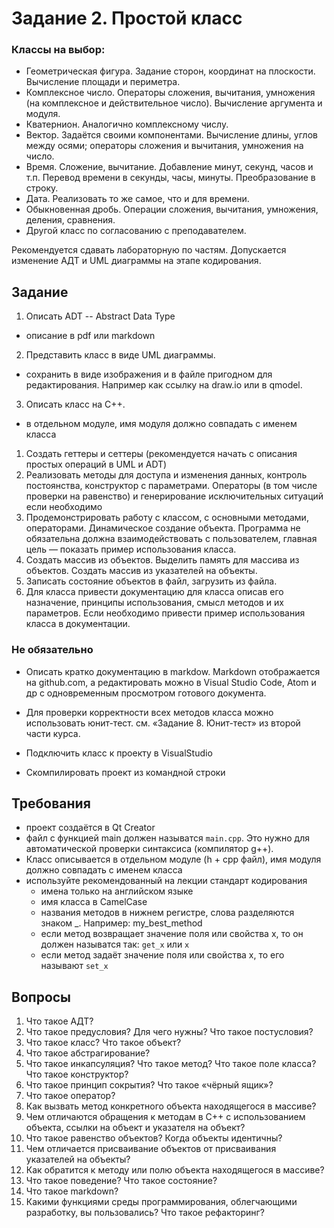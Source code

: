 # Задание 2. Простой класс
### Классы на выбор:
- Геометрическая фигура. Задание сторон, координат на плоскости.
Вычисление площади и периметра.
- Комплексное число. Операторы сложения, вычитания, умножения (на
комплексное и действительное число). Вычисление аргумента и модуля.
- Кватернион. Аналогично комплексному числу.
- Вектор. Задаётся своими компонентами. Вычисление длины, углов между
осями; операторы сложения и вычитания, умножения на число.
- Время. Сложение, вычитание. Добавление минут, секунд, часов и т.п.
Перевод времени в секунды, часы, минуты. Преобразование в строку.
- Дата. Реализовать то же самое, что и для времени.
- Обыкновенная дробь. Операции сложения, вычитания, умножения,
деления, сравнения.
- Другой класс по согласованию с преподавателем.

Рекомендуется сдавать лабораторную по частям. Допускается изменение АДТ
и UML диаграммы на этапе кодирования.


## Задание
1. Описать ADT -- Abstract Data Type
  - описание в pdf или markdown
2. Представить класс в виде UML диаграммы.
  - сохранить в виде изображения и в файле пригодном для редактирования. Например как ссылку на draw.io или в qmodel. 
3. Описать класс на С++.
  - в отдельном модуле, имя модуля должно совпадать с именем класса
  1. Создать геттеры и сеттеры (рекомендуется начать с описания простых
операций в UML и ADT)
  2. Реализовать методы для доступа и изменения данных, контроль
постоянства, конструктор с параметрами. Операторы (в том числе
проверки на равенство) и генерирование исключительных ситуаций если
необходимо
  4. Продемонстрировать работу с классом, с основными методами, операторами.
Динамическое создание объекта. Программа не обязательна должна
взаимодействовать с пользователем, главная цель — показать пример
использования класса.
  5. Создать массив из объектов. Выделить память для массива из объектов.
Создать массив из указателей на объекты.
  6. Записать состояние объектов в файл, загрузить из файла.
4. Для класса привести документацию для класса описав его назначение,
принципы использования, смысл методов и их параметров. Если необходимо
привести пример использования класса в документации.

### Не обязательно
  - Описать кратко документацию в markdow. Markdown
отображается на github.com, а редактировать можно в Visual Studio Code, Atom и др с
одновременным просмотром готового документа.

[//]: # (Дополнительно: загрузить код на github или другой подобный сервис.)
  
 - Для проверки корректности всех методов класса можно использовать юнит-тест.
см. «Задание 8. Юнит-тест» из второй части курса.

- Подключить класс к проекту в VisualStudio

- Скомпилировать проект из командной строки


## Требования
- проект создаётся в Qt Creator
- файл с функцией main должен называтся ```main.cpp```. Это нужно для автоматической проверки синтаксиса (компилятор g++).
- Класс описывается в отдельном модуле (h + cpp файл), имя модуля должно совпадать с именем класса
- используйте рекомендованный на лекции стандарт кодирования
  - имена только на английском языке
  - имя класса в CamelCase
  - названия методов в нижнем регистре, слова разделяются знаком _. Например: my_best_method
  - если метод возвращает значение поля или свойства x, то он должен называтся так: ```get_x``` или ```x```
  - если метод задаёт значение поля или свойства x, то его называют ```set_x```


## Вопросы
1. Что такое АДТ?
2. Что такое предусловия? Для чего нужны? Что такое постусловия?
3. Что такое класс? Что такое объект?
4. Что такое абстрагирование?
5. Что такое инкапсуляция? Что такое метод? Что такое поле класса? Что такое
конструктор?
6. Что такое принцип сокрытия? Что такое «чёрный ящик»?
7. Что такое оператор?
8. Как вызвать метод конкретного объекта находящегося в массиве?
9. Чем отличаются обращения к методам в С++ с использованием объекта,
ссылки на объект и указателя на объект?
10. Что такое равенство объектов? Когда объекты идентичны?
11. Чем отличается присваивание объектов от присваивания указателей на
объекты?
12. Как обратится к методу или полю объекта находящегося в массиве?
13. Что такое поведение? Что такое состояние?
14. Что такое markdown?
15. Какими функциями среды программирования, облегчающими разработку, вы
пользовались? Что такое рефакторинг?
